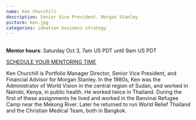 ```yaml
---
name: Ken Churchill
description: Senior Vice President. Morgan Stanley
picture: ken.jpg
categories: ideation business strategy
---
```


<br>
<b>Mentor hours</b>: Saturday Oct 3, 7am US PDT until 9am US PDT

<a class="button small special"
href="https://kenchurchill.youcanbook.me"
target="_blank">SCHEDULE YOUR MENTORING
TIME</a>
</b>

<p>
Ken Churchill is Portfolio Manager Director, Senior Vice President, and Financial Advisor for Morgan Stanley. In the 1980s, Ken was the Administrator of World Vision in the central region of Sudan, and worked in Nairobi, Kenya, in public health. He worked twice in Thailand. During the first of these assignments he lived and worked in the Banvinai Refugee Camp near the Mekong River. Later he returned to run World Relief Thailand and the Christian Medical Team, both in Bangkok.
</p>